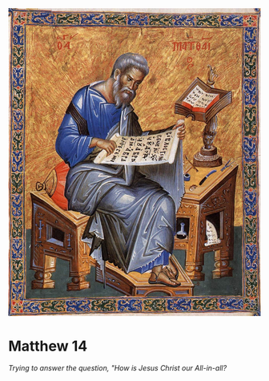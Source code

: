 <img class="intro-right" src="art-matthew.jpg">

# Matthew 14

*Trying to answer the question, "How is Jesus Christ our All-in-all?*
